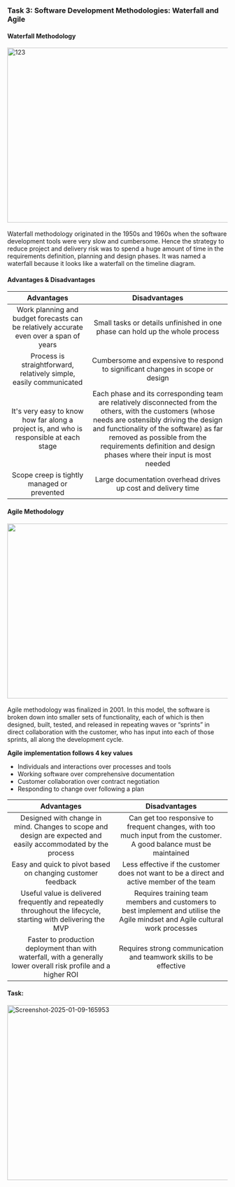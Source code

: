 ### Task 3:  Software Development Methodologies: Waterfall and Agile
#### Waterfall Methodology
<img src="https://www.scaler.com/topics/images/several-consecutive-phases-of-the-classical-waterfall-model.webp" alt="123" height="400px" width="1000px"><br><br>
Waterfall methodology originated in the 1950s and 1960s when the software development tools were very slow and cumbersome. Hence the strategy to reduce project and delivery risk was to spend a huge amount of time in the requirements definition, planning and design phases. It was named a waterfall because it looks like a waterfall on the timeline diagram.<br>
#### Advantages & Disadvantages
| Advantages | Disadvantages |
| :-: | :-: |
|Work planning and budget forecasts can be relatively accurate even over a span of years|Small tasks or details unfinished in one phase can hold up the whole process|
|Process is straightforward, relatively simple, easily communicated|Cumbersome and expensive to respond to significant changes in scope or design|
| It's very easy to know how far along a project is, and who is responsible at each stage|Each phase and its corresponding team are relatively disconnected from the others, with the customers (whose needs are ostensibly driving the design and functionality of the software) as far removed as possible from the requirements definition and design phases where their input is most needed|
|Scope creep is tightly managed or prevented|Large documentation overhead drives up cost and delivery time|

#### Agile Methodology
<img src="https://d32myzxfxyl12w.cloudfront.net/assets/images/article_images/1af2b710cb56d15bcca9fe41d5bc670b5fedbeef.webp?1702653596" height="400px" width="1000px"><br><br>
Agile methodology was finalized in 2001. In this model, the software is broken down into smaller sets of functionality, each of which is then designed, built, tested, and released in repeating waves or “sprints” in direct collaboration with the customer, who has input into each of those sprints, all along the development cycle.

**Agile implementation follows 4 key values**
- Individuals and interactions over processes and tools
- Working software over comprehensive documentation
- Customer collaboration over contract negotiation
- Responding to change over following a plan

|Advantages|Disadvantages|
|:-:|:-:|
|Designed with change in mind. Changes to scope and design are expected and easily accommodated by the process|Can get too responsive to frequent changes, with too much input from the customer. A good balance must be maintained|
|Easy and quick to pivot based on changing customer feedback |Less effective if the customer does not want to be a direct and active member of the team|
|Useful value is delivered frequently and repeatedly throughout the lifecycle, starting with delivering the MVP|Requires training team members and customers to best implement and utilise the Agile mindset and Agile cultural work processes|
|Faster to production deployment than with waterfall, with a generally lower overall risk profile and a higher ROI|Requires strong communication and teamwork skills to be effective|

#### Task:
<a href="https://ibb.co/N2cKJZ3"><img src="https://i.ibb.co/1GFTP8n/Screenshot-2025-01-09-165953.jpg" alt="Screenshot-2025-01-09-165953" height="400px" width="1000px"></a>

